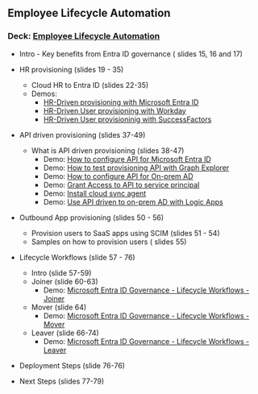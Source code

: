 ## Employee Lifecycle Automation 
### Deck: [Employee Lifecycle Automation](https://github.com/microsoft/EntraIDGovernance-Training/blob/main/IGAPOC/Employee%20Lifecycle%20Automation/IGAPOC%20-%20Employee%20Lifecycle%20Automation.pdf) 

-  Intro - Key benefits from Entra ID governance ( slides 15, 16 and 17)
-   HR provisioning (slides 19 - 35)
    -   Cloud HR to Entra ID (slides 22-35)
    -   Demos:
        - [HR-Driven provisioning with Microsoft Entra ID](https://youtu.be/HsdBt40xEHs)
        - [HR-Driven User provisioning with Workday](https://youtu.be/TfndXBlhlII)
        - [HR-Driven User provisioninig with SuccessFactors](https://www.youtube.com/watch?v=66v2FR2-QrY)

- API driven provisioning (slides 37-49) 
  - What is API driven provisioning (slides 38-47) 
    - Demo: [How to configure API for Microsoft Entra ID](https://youtu.be/7kK3KXdC3bI)
    - Demo: [How to test provisioning API with Graph Explorer](https://youtu.be/GvEdWPgQJps)
    - Demo: [How to configure API for On-prem AD](https://youtu.be/N00CfO3s4SA)
    - Demo: [Grant Access to API to service principal](https://youtu.be/RnY9T7k1BL0)
    - Demo: [Install cloud sync agent](https://youtu.be/kGpVnEENWB0)
    - Demo: [Use API driven to on-prem AD with Logic Apps](https://youtu.be/KlsbHeCAkwY)

- Outbound App provisioning (slides 50 - 56) 
  - Provision users to SaaS apps using SCIM (slides 51 - 54) 
  - Samples on how to provision users ( slides 55) 

- Lifecycle Workflows (slide 57 - 76) 
  - Intro (slide 57-59) 
  - Joiner (slide 60-63) 
    - Demo: [Microsoft Entra ID Governance - Lifecycle Workflows - Joiner](https://youtu.be/rJv5thoInr8) 
  - Mover (slide 64) 
    - Demo: [Microsoft Entra ID Governance - Lifecycle Workflows - Mover](https://youtu.be/9bXqioIGiME) 
  - Leaver (slide 66-74) 
    - Demo: [Microsoft Entra ID Governance - Lifecycle Workflows - Leaver](https://youtu.be/iKIWhuZxJ7c)
- Deployment Steps (slide 76-76) 
- Next Steps (slides 77-79) 

  
